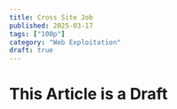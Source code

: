 ```yaml
---
title: Cross Site Job
published: 2025-03-17
tags: ["100p"]
category: "Web Exploitation"
draft: true
---
```


# This Article is a Draft